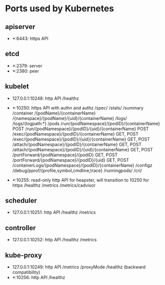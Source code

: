 # Ports used by Kubernetes

## apiserver

* \*:6443: https API

## etcd

* \*:2379: server
* \*:2380: peer

## kubelet

* 127.0.0.1:10248: http API
    /healthz

* \*:10250: https API with authn and authz
    /spec/
    /stats/
        /summary
        /container
        /{podName}/{containerName}
        /{namespace}/{podName}/{uid}/{containerName}
    /logs/
    /logs/{logpath:*}
    /pods
    /run/{podNamespace}/{podID}/{containerName}         POST
    /run/{podNamespace}/{podID}/{uid}/{containerName}   POST
    /exec/{podNamespace}/{podID}/{containerName}        GET, POST
    /exec/{podNamespace}/{podID}/{uid}/{containerName}  GET, POST
    /attach/{podNamespace}/{podID}/{containerName}          GET, POST
    /attach/{podNamespace}/{podID}/{uid}/{containerName}    GET, POST
    /portForward/{podNamespace}/{podID}                 GET, POST
    /portForward/{podNamespace}/{podID}/{uid}           GET, POST
    /containerLogs/{podNamespace}/{podID}/{containerName}
    /configz
    /debug/pprof/{profile,symbol,cmdline,trace}
    /runningpods/
    /cri/

* \*:10255: read-only http API for heapster, will transition to 10250 for https
    /healthz
    /metrics
    /metrics/cadvisor

## scheduler

* 127.0.0.1:10251: http API
        /healthz
        /metrics

## controller

* 127.0.0.1:10252: http API
        /healthz
        /metrics

## kube-proxy

* 127.0.0.1:10249: http API
    /metrics
    /proxyMode
    /healthz    (backward compatibility)
* \*:10256: http API
    /healthz

